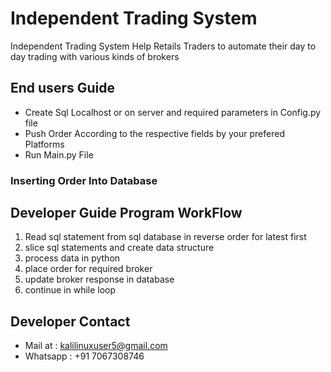 # Independent Trading System  

Independent Trading System Help Retails Traders to automate their day to day trading with various kinds of brokers 

## End users Guide 
*  Create Sql Localhost or on server and required parameters in Config.py file 
* Push Order According to the respective fields by your prefered Platforms
* Run Main.py File 

###  Inserting Order Into Database 
## Developer Guide Program WorkFlow 

1. Read sql statement from sql database  in reverse order for latest first 
2. slice sql statements and create data structure 
3. process data in python 
4. place order for required broker 
5. update broker response in database 
6. continue in while loop 


## Developer Contact 
* Mail at : kalilinuxuser5@gmail.com 
* Whatsapp : +91 7067308746

